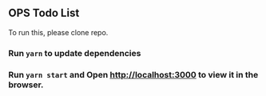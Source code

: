 ## OPS Todo List

To run this, please clone repo.

### Run `yarn` to update dependencies

### Run `yarn start` and Open [http://localhost:3000](http://localhost:3000) to view it in the browser.
